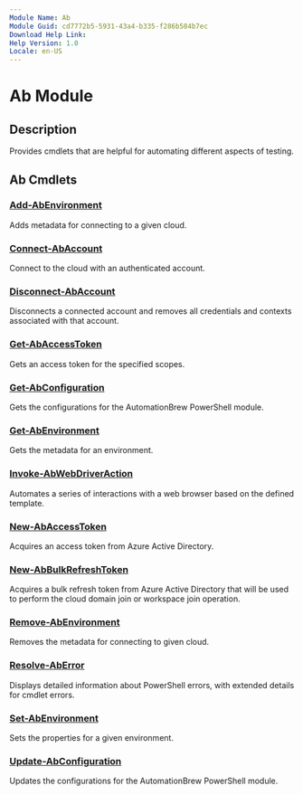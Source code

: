 ```yaml
---
Module Name: Ab
Module Guid: cd7772b5-5931-43a4-b335-f286b584b7ec
Download Help Link:
Help Version: 1.0
Locale: en-US
---
```


# Ab Module

## Description

Provides cmdlets that are helpful for automating different aspects of testing.

## Ab Cmdlets

### [Add-AbEnvironment](Add-AbEnvironment.md)

Adds metadata for connecting to a given cloud.

### [Connect-AbAccount](Connect-AbAccount.md)

Connect to the cloud with an authenticated account.

### [Disconnect-AbAccount](Disconnect-AbAccount.md)

Disconnects a connected account and removes all credentials and contexts associated with that account.

### [Get-AbAccessToken](Get-AbAccessToken.md)

Gets an access token for the specified scopes.

### [Get-AbConfiguration](Get-AbConfiguration.md)

Gets the configurations for the AutomationBrew PowerShell module.

### [Get-AbEnvironment](Get-AbEnvironment.md)

Gets the metadata for an environment.

### [Invoke-AbWebDriverAction](Invoke-AbWebDriverAction.md)

Automates a series of interactions with a web browser based on the defined template.

### [New-AbAccessToken](New-AbAccessToken.md)

Acquires an access token from Azure Active Directory.

### [New-AbBulkRefreshToken](New-AbBulkRefreshToken.md)

Acquires a bulk refresh token from Azure Active Directory that will be used to perform the cloud domain join or workspace join operation.

### [Remove-AbEnvironment](Remove-AbEnvironment.md)

Removes the metadata for connecting to given cloud.

### [Resolve-AbError](Resolve-AbError.md)

Displays detailed information about PowerShell errors, with extended details for cmdlet errors.

### [Set-AbEnvironment](Set-AbEnvironment.md)

Sets the properties for a given environment.

### [Update-AbConfiguration](Update-AbConfiguration.md)

Updates the configurations for the AutomationBrew PowerShell module.

